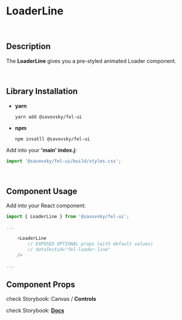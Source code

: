 # LoaderLine

&nbsp;

## Description

The **LoaderLine** gives you a pre-styled animated Loader component.

&nbsp;

## Library Installation

- **yarn**

    `yarn add @savovsky/fel-ui`

- **npm**

    `npm insatll @savovsky/fel-ui`

Add into your **'main' index.j**:

```javascript
import '@savovsky/fel-ui/build/styles.css';
```

&nbsp;

## Component Usage

Add into your React component:

```javascript
import { LoaderLine } from '@savovsky/fel-ui';

...

    <LoaderLine
        // EXPOSED OPTIONAL props (with default values)
        // dataTestid="fel-loader-line"
    />

...
```

## Component Props

check Storybook: Canvas / **Controls**

check Storybook: [**Docs**](https://www.savovsky.com/fel/?path=/docs/ui-loaders-loaderline--default)

&nbsp;
